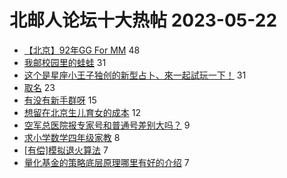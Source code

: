 # 北邮人论坛十大热帖 2023-05-22

- [【北京】92年GG For MM](https://bbs.byr.cn/article/Friends/2040300) 48
- [我邮校园里的蛙蛙](https://bbs.byr.cn/article/Picture/3341304) 31
- [这个是星座小王子独创的新型占卜、來一起試玩一下！](https://bbs.byr.cn/article/Constellations/465260) 31
- [取名](https://bbs.byr.cn/article/Feeling/3199856) 23
- [有没有新手群呀](https://bbs.byr.cn/article/Badminton/162564) 15
- [想留在北京生儿育女的成本](https://bbs.byr.cn/article/Talking/6388599) 12
- [空军总医院报专家号和普通号差别大吗？](https://bbs.byr.cn/article/Beauty/334335) 9
- [求小学数学四年级家教](https://bbs.byr.cn/article/BNU/16008) 8
- [[有偿]模拟退火算法](https://bbs.byr.cn/article/StudyShare/206034) 7
- [量化基金的策略底层原理哪里有好的介绍](https://bbs.byr.cn/article/WorkLife/1199999) 7


